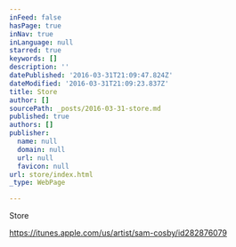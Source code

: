 ```yaml
---
inFeed: false
hasPage: true
inNav: true
inLanguage: null
starred: true
keywords: []
description: ''
datePublished: '2016-03-31T21:09:47.824Z'
dateModified: '2016-03-31T21:09:23.837Z'
title: Store
author: []
sourcePath: _posts/2016-03-31-store.md
published: true
authors: []
publisher:
  name: null
  domain: null
  url: null
  favicon: null
url: store/index.html
_type: WebPage

---
```

Store

https://itunes.apple.com/us/artist/sam-cosby/id282876079